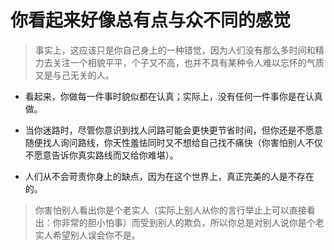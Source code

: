 # 你看起来好像总有点与众不同的感觉 #
> 事实上，这应该只是你自己身上的一种错觉，因为人们没有那么多时间和精力去关注一个相貌平平，个子又不高，也并不具有某种令人难以忘怀的气质又是与己无关的人。

 + 看起来，你做每一件事时貌似都在认真；实际上，没有任何一件事你是在认真做。

 + 当你迷路时，尽管你意识到找人问路可能会更快更节省时间，但你还是不愿意随便找人询问路线，你天性羞怯同时又不想给自己找不痛快（你害怕别人不仅不愿意告诉你真实路线而又给你难堪）。

 + 人们从不会苛责你身上的缺点，因为在这个世界上，真正完美的人是不存在的。
> 你害怕别人看出你是个老实人（实际上别人从你的言行举止上可以直接看出：你非常的胆小怕事）而受到别人的欺负，所以你总是对别人说你是个老实人希望别人误会你不是。


